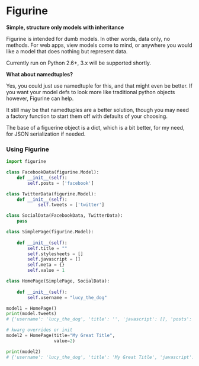 # Figurine

**Simple, structure only models with inheritance**

Figurine is intended for dumb models. In other words, data only, no methods.
For web apps, view models come to mind, or anywhere you would like a model that
does nothing but represent data.

Currently run on Python 2.6+, 3.x will be supported shortly.

**What about namedtuples?**

Yes, you could just use namedtuple for this, and that might even be better.
If you want your model defs to look more like traditional python objects however,
Figurine can help.

It still may be that namedtuples are a better solution, though you may 
need a factory function to start them off with defaults of your choosing.

The base of a figuerine object is a dict, which is a bit better, for my need, for 
JSON serialization if needed.


### Using Figurine

```python
import figurine

class FacebookData(figurine.Model):
    def __init__(self):
        self.posts = ['facebook']

class TwitterData(figurine.Model):
    def __init__(self):
            self.tweets = ['twitter']

class SocialData(FacebookData, TwitterData):
    pass

class SimplePage(figurine.Model):
    
    def __init__(self):
        self.title = ""
        self.stylesheets = []
        self.javascript = []
        self.meta = {}
        self.value = 1

class HomePage(SimplePage, SocialData):
    
    def __init__(self):
        self.username = "lucy_the_dog"

model1 = HomePage()
print(model.tweets)
# {'username': 'lucy_the_dog', 'title': '', 'javascript': [], 'posts': ['facebook'], 'value': 1, 'stylesheets': [], 'meta': {}, 'tweets': ['twitter']}

# kwarg overrides or init
model2 = HomePage(title="My Great Title",
                  value=2)

print(model2)
# {'username': 'lucy_the_dog', 'title': 'My Great Title', 'javascript': [], 'posts': ['facebook'], 'value': 2, 'stylesheets': [], 'meta': {}, 'tweets': ['twitter']}
```